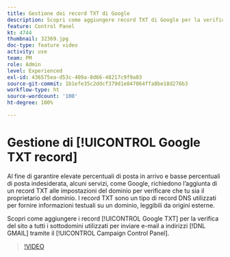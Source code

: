 ```yaml
---
title: Gestione dei record TXT di Google
description: Scopri come aggiungere record TXT di Google per la verifica del sito ai sottodomini utilizzati per inviare e-mail a indirizzi GMAIL tramite il Pannello di controllo Campaign.
feature: Control Panel
kt: 4744
thumbnail: 32369.jpg
doc-type: feature video
activity: use
team: PM
role: Admin
level: Experienced
exl-id: 436575ea-d53c-409a-8d66-48217c9f9a83
source-git-commit: 1b1efe35c2ddcf379d1e847064ffa8be18d276b3
workflow-type: ht
source-wordcount: '100'
ht-degree: 100%

---
```


# Gestione di [!UICONTROL Google TXT record]

Al fine di garantire elevate percentuali di posta in arrivo e basse percentuali di posta indesiderata, alcuni servizi, come Google, richiedono l’aggiunta di un record TXT alle impostazioni del dominio per verificare che tu sia il proprietario del dominio. I record TXT sono un tipo di record DNS utilizzati per fornire informazioni testuali su un dominio, leggibili da origini esterne.

Scopri come aggiungere i record [!UICONTROL Google TXT] per la verifica del sito a tutti i sottodomini utilizzati per inviare e-mail a indirizzi [!DNL GMAIL] tramite il [!UICONTROL Campaign Control Panel].

>[!VIDEO](https://video.tv.adobe.com/v/32369?quality=12&learn=0n)
